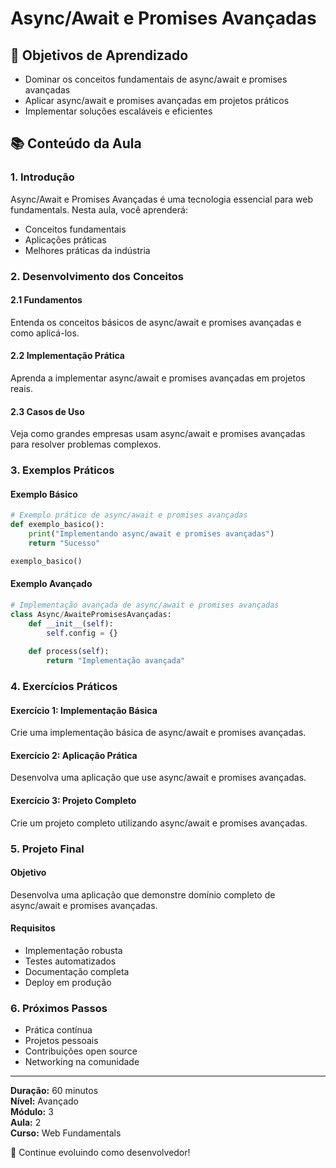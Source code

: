 # Async/Await e Promises Avançadas

## 🎯 Objetivos de Aprendizado
- Dominar os conceitos fundamentais de async/await e promises avançadas
- Aplicar async/await e promises avançadas em projetos práticos
- Implementar soluções escaláveis e eficientes

## 📚 Conteúdo da Aula

### 1. Introdução
Async/Await e Promises Avançadas é uma tecnologia essencial para web fundamentals. Nesta aula, você aprenderá:

- Conceitos fundamentais
- Aplicações práticas
- Melhores práticas da indústria

### 2. Desenvolvimento dos Conceitos

#### 2.1 Fundamentos
Entenda os conceitos básicos de async/await e promises avançadas e como aplicá-los.

#### 2.2 Implementação Prática
Aprenda a implementar async/await e promises avançadas em projetos reais.

#### 2.3 Casos de Uso
Veja como grandes empresas usam async/await e promises avançadas para resolver problemas complexos.

### 3. Exemplos Práticos

#### Exemplo Básico
```python
# Exemplo prático de async/await e promises avançadas
def exemplo_basico():
    print("Implementando async/await e promises avançadas")
    return "Sucesso"

exemplo_basico()
```

#### Exemplo Avançado
```python
# Implementação avançada de async/await e promises avançadas
class Async/AwaitePromisesAvançadas:
    def __init__(self):
        self.config = {}
    
    def process(self):
        return "Implementação avançada"
```

### 4. Exercícios Práticos

#### Exercício 1: Implementação Básica
Crie uma implementação básica de async/await e promises avançadas.

#### Exercício 2: Aplicação Prática
Desenvolva uma aplicação que use async/await e promises avançadas.

#### Exercício 3: Projeto Completo
Crie um projeto completo utilizando async/await e promises avançadas.

### 5. Projeto Final

#### Objetivo
Desenvolva uma aplicação que demonstre domínio completo de async/await e promises avançadas.

#### Requisitos
- Implementação robusta
- Testes automatizados
- Documentação completa
- Deploy em produção

### 6. Próximos Passos

- Prática contínua
- Projetos pessoais
- Contribuições open source
- Networking na comunidade

---

**Duração:** 60 minutos  
**Nível:** Avançado  
**Módulo:** 3  
**Aula:** 2  
**Curso:** Web Fundamentals

🎉 Continue evoluindo como desenvolvedor!
